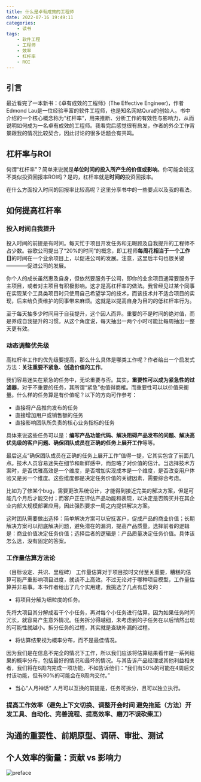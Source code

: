 ```yaml
---
title: 什么是卓有成效的工程师
date: 2022-07-16 19:49:11
categories:
    - 读书
tags:
    - 软件工程
    - 工程师
    - 效率
    - 杠杆率
    - ROI
---
```

## 引言
最近看完了一本新书：《卓有成效的工程师》(The Effective Engineer)，作者Edmond Lau是一位经验丰富的软件工程师，也是知名网站Qura的创始人。书中介绍的一个核心概念称为“杠杆率”，用来推断、分析工作的有效性与影响力，从而说明如何成为一名卓有成效的工程师。我看完后感觉很有启发，作者的外企工作背景跟我的情况比较契合，因此讨论的很多话题会有共鸣。
## 杠杆率与ROI
何谓“杠杆率”？简单来说就是**单位时间的投入所产生的价值或影响**。你可能会说这不类似投资回报率ROI吗？是的，杠杆率就是**时间的**投资回报率。

在什么方面投入时间的回报率比较高呢？这里分享书中的一些要点以及我的看法。

## 如何提高杠杆率

### 投入时间自我提升 
投入时间的前提是有时间。每天忙于项目开发任务和无暇顾及自我提升的工程师不占少数。谷歌公司提出了“20%的时间”的概念，即工程师**每周花相当于一个工作日**的时间在一个业余项目上，以促进公司的发展。注意，这里后半句也很关键————促进公司的发展。

你个人的成长虽然惠及自身，但依然要服务于公司，即你的业余项目通常要服务于主项目，或者对主项目有积极影响。这才是高杠杆率的做法。我曾经见过某个同事在实现某个工具类项目时只使用自己希望学习的技术，而该技术并不适合项目的实现，后来给负责维护的同事带来麻烦。这就是以提高自身为目的的低杠杆率行为。

至于每天抽多少时间用于自我提升，这个因人而异。重要的不是时间的绝对值，而是养成自我提升的习惯。从这个角度说，每天抽出一两个小时可能比每周抽出一整天更有效。

### 动态调整优先级
高杠杆率工作的优先级要提高，那么什么具体是哪类工作呢？作者给出一个启发式方法：**关注重要不紧急、创造价值的工作**。

我们容易迷失在紧急的任务中，无论重要与否。其实，**重要性可以成为紧急性的过滤器**，对于不重要的任务，其所谓“紧急”也值得商榷。而重要性可以以价值来衡量。什么样的任务算是有价值呢？以下的方向可作参考：

- 直接将产品推向发布的任务
- 直接增加用户或销售额的任务
- 直接影响团队所负责的核心业务指标的任务

具体来说这些任务可以是：**编写产品功能代码、解决阻碍产品发布的问题、解决高优先级的客户问题、确保团队成员在正确的任务上展开工作**等等。

最后这点“确保团队成员在正确的任务上展开工作”值得一提，它其实包含了前面几点。技术人员容易迷失在细节和新鲜感中，而忽略了对价值的估计。当选择技术方案时，是否优雅高效是一个维度，是否增加实现成本是一个维度，是否改变用户体验又是另一个维度。这些维度都是决定任务价值的关键因素，需要综合考虑。

比如为了修某个bug，需要更改系统设计，才能得到接近完美的解决方案，但是可能几个月后才能交付；而客户正在评估产品功能和表现，以决定是否购买并在其企业内部大规模部署应用，因此强烈要求一周之内提供解决方案。

这时团队需要做出选择：简单解决方案可以安抚客户，促成产品的商业价值；长期解决方案可以彻底解决问题，避免潜在的漏洞，提高产品质量。选择前者的逻辑是：商业价值决定任务价值；选择后者的逻辑是：产品质量决定任务价值。具体该怎么选，没有固定的答案。

### 工作量估算方法论
（目标设定、共识、里程碑）
工作量估算对于项目按时交付至关重要，糟糕的估算可能严重影响项目进度，就谈不上高效。不过无论对于哪种项目模型，工作量估算并非易事。本书作者给出了几个实用建，我挑选了几点有启发的：

- 将项目分解为细粒度的任务。

先将大项目其分解成若干个小任务，再对每个小任务进行估算。因为如果任务时间冗长，就容易产生意外情况。任务拆分得越细，未考虑到的子任务在以后悄然出现的可能性就越小。拆分任务的过程，其实就是查缺补漏的过程。

- 将估算结果视为概率分布，而不是最佳情况。

因为我们是在信息不完全的情况下工作，所以我们应该将估算结果看作是一系列结果的概率分布，包括最好的情况和最坏的情况。与其告诉产品经理或其他利益相关者，我们将在6周内完成一项功能，不如告诉他们：“我们有50%的可能在4周后交付该功能，但有90%的可能会在8周内交付。”

- 当心“人月神话”
人月可以互换的前提是，任务可拆分，且可以独立执行。


### 提高工作效率（避免上下文切换、调整开会时间 避免拖延（方法）开发工具、自动化、完善流程、提高效率、磨刀不误砍柴工）


## 沟通的重要性、前期原型、调研、审批、测试

## 个人效率的衡量：贡献 vs 影响力
![preface](effective-eng.jpeg)
